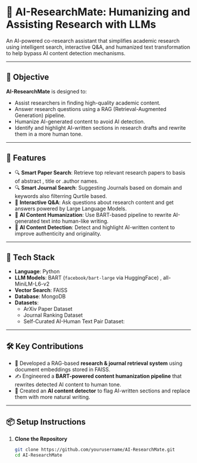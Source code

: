 # 🤖 AI-ResearchMate: Humanizing and Assisting Research with LLMs

An AI-powered co-research assistant that simplifies academic research using intelligent search, interactive Q&A, and humanized text transformation to help bypass AI content detection mechanisms.

---

## 🚀 Objective

**AI-ResearchMate** is designed to:
- Assist researchers in finding high-quality academic content.
- Answer research questions using a RAG (Retrieval-Augmented Generation) pipeline.
- Humanize AI-generated content to avoid AI detection.
- Identify and highlight AI-written sections in research drafts and rewrite them in a more human tone.

---

## 🧠 Features

- 🔍 **Smart Paper Search**: Retrieve top relevant research papers to basis of abstract , title or .author names.
- 🔍 **Smart Journal Search**: Suggesting Journals based on domain and keywords also filterring Qurtile based.
- 💬 **Interactive Q&A**: Ask questions about research content and get answers powered by Large Language Models.
- 📝 **AI Content Humanization**: Use BART-based pipeline to rewrite AI-generated text into human-like writing.
- 🚨 **AI Content Detection**: Detect and highlight AI-written content to improve authenticity and originality.

---

## 🧰 Tech Stack

- **Language**: Python
- **LLM Models**: BART (`facebook/bart-large` via HuggingFace) , all-MiniLM-L6-v2
- **Vector Search**: FAISS
- **Database**: MongoDB
- **Datasets**: 
  - ArXiv Paper Dataset
  - Journal Ranking Dataset
  - Self-Curated AI-Human Text Pair Dataset:
---

## 🛠️ Key Contributions

- 🔧 Developed a RAG-based **research & journal retrieval system** using document embeddings stored in FAISS.
- ✍️ Engineered a **BART-powered content humanization pipeline** that rewrites detected AI content to human tone.
- 🧪 Created an **AI content detector** to flag AI-written sections and replace them with more natural writing.

---

## 📦 Setup Instructions

1. **Clone the Repository**
   ```bash
   git clone https://github.com/yourusername/AI-ResearchMate.git
   cd AI-ResearchMate
```
